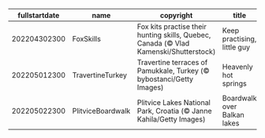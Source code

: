 |fullstartdate|name|copyright|title|image|
|--|--|--|--|--|
202204302300|FoxSkills|Fox kits practise their hunting skills, Quebec, Canada (© Vlad Kamenski/Shutterstock)|Keep practising, little guy|![](/en-GB/2022/05/202204302300FoxSkills.jpg)|
202205012300|TravertineTurkey|Travertine terraces of Pamukkale, Turkey (© bybostanci/Getty Images)|Heavenly hot springs|![](/en-GB/2022/05/202205012300TravertineTurkey.jpg)|
202205022300|PlitviceBoardwalk|Plitvice Lakes National Park, Croatia (© Janne Kahila/Getty Images)|Boardwalk over Balkan lakes|![](/en-GB/2022/05/202205022300PlitviceBoardwalk.jpg)|
